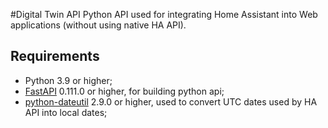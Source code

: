 #Digital Twin API
Python API used for integrating Home Assistant into Web applications (without using native HA API).

## Requirements
- Python 3.9 or higher;
- [FastAPI](https://fastapi.tiangolo.com) 0.111.0 or higher, for building python api;
- [python-dateutil](https://pypi.org/project/python-dateutil/) 2.9.0 or higher, used to convert UTC dates used by HA API into local dates;
